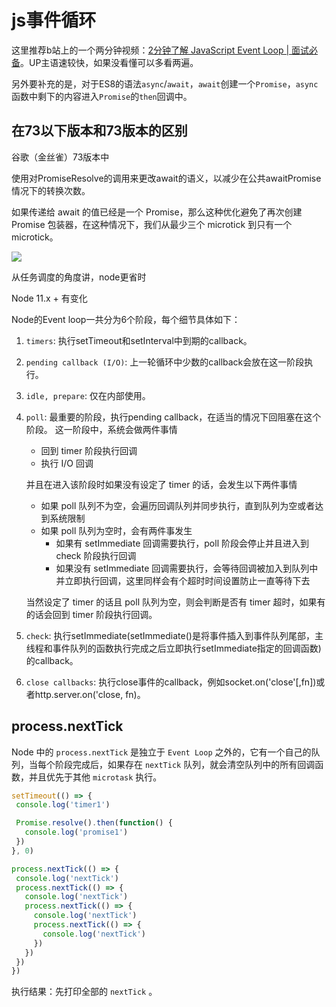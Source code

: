 <!--
 * @Author       : BigDgreen
 * @Date         : 2020-07-13 20:44:02
 * @LastEditors  : BigDgreen
 * @LastEditTime : 2021-01-08 16:42:39
 * @FilePath     : \前端知识点总结\Node\node事件循环和js的区别\readme.md
-->
# js事件循环
这里推荐b站上的一个两分钟视频：[2分钟了解 JavaScript Event Loop | 面试必备](https://www.bilibili.com/video/BV1kf4y1U7Ln)。UP主语速较快，如果没看懂可以多看两遍。

另外要补充的是，对于ES8的语法`async`/`await`，`await`创建一个`Promise`，`async`函数中剩下的内容进入`Promise`的`then`回调中。

## 在73以下版本和73版本的区别
谷歌（金丝雀）73版本中

使用对PromiseResolve的调用来更改await的语义，以减少在公共awaitPromise情况下的转换次数。

如果传递给 await 的值已经是一个 Promise，那么这种优化避免了再次创建 Promise 包装器，在这种情况下，我们从最少三个 microtick 到只有一个 microtick。

![](https://s1.ax1x.com/2020/07/18/U2d2Oe.png)

从任务调度的角度讲，node更省时


Node 11.x + 有变化

Node的Event loop一共分为6个阶段，每个细节具体如下：

1. `timers`: 执行setTimeout和setInterval中到期的callback。
2. `pending callback (I/O)`: 上一轮循环中少数的callback会放在这一阶段执行。
3. `idle, prepare`: 仅在内部使用。
4. `poll`: 最重要的阶段，执行pending callback，在适当的情况下回阻塞在这个阶段。
    这一阶段中，系统会做两件事情

    - 回到 timer 阶段执行回调
    - 执行 I/O 回调

    并且在进入该阶段时如果没有设定了 timer 的话，会发生以下两件事情

    - 如果 poll 队列不为空，会遍历回调队列并同步执行，直到队列为空或者达到系统限制
    - 如果 poll 队列为空时，会有两件事发生
        - 如果有 setImmediate 回调需要执行，poll 阶段会停止并且进入到 check 阶段执行回调
        - 如果没有 setImmediate 回调需要执行，会等待回调被加入到队列中并立即执行回调，这里同样会有个超时时间设置防止一直等待下去

    当然设定了 timer 的话且 poll 队列为空，则会判断是否有 timer 超时，如果有的话会回到 timer 阶段执行回调。

5. `check`: 执行setImmediate(setImmediate()是将事件插入到事件队列尾部，主线程和事件队列的函数执行完成之后立即执行setImmediate指定的回调函数)的callback。
6. `close callbacks`: 执行close事件的callback，例如socket.on('close'[,fn])或者http.server.on('close, fn)。

## process.nextTick
Node 中的 `process.nextTick` 是独立于 `Event Loop` 之外的，它有一个自己的队列，当每个阶段完成后，如果存在 `nextTick` 队列，就会清空队列中的所有回调函数，并且优先于其他 `microtask` 执行。

```js
setTimeout(() => {
 console.log('timer1')

 Promise.resolve().then(function() {
   console.log('promise1')
 })
}, 0)

process.nextTick(() => {
 console.log('nextTick')
 process.nextTick(() => {
   console.log('nextTick')
   process.nextTick(() => {
     console.log('nextTick')
     process.nextTick(() => {
       console.log('nextTick')
     })
   })
 })
})
```

执行结果：先打印全部的 `nextTick` 。